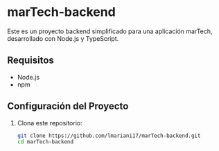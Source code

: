 # marTech-backend

Este es un proyecto backend simplificado para una aplicación marTech, desarrollado con Node.js y TypeScript.

## Requisitos

- Node.js
- npm

## Configuración del Proyecto

1. Clona este repositorio:
   ```bash
   git clone https://github.com/lmariani17/marTech-backend.git
   cd marTech-backend
